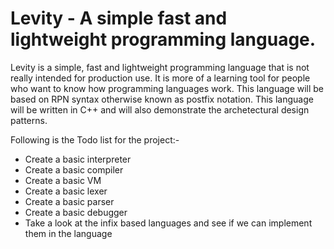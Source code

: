 # Levity - A simple fast and lightweight programming language.

Levity is a simple, fast and lightweight programming language that is not really intended for production use. It is more of a learning tool for people who want to know how programming languages work. This language will be based on RPN syntax otherwise known as postfix notation. This language will be written in C++ and will also demonstrate the archetectural design patterns.

Following is the Todo list for the project:-

- Create a basic interpreter
- Create a basic compiler
- Create a basic VM
- Create a basic lexer
- Create a basic parser
- Create a basic debugger
- Take a look at the infix based languages and see if we can implement them in the language

